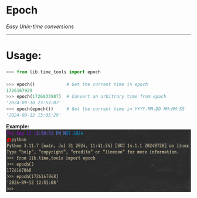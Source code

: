 # Epoch  
_Easy Unix-time conversions_  

---  

# Usage:  
```python
>>> from lib.time_tools import epoch

>>> epoch()            # Get the current time in epoch
1726167929
>>> epoch(1726033987)  # Convert an arbitrary time from epoch
'2024-09-10 23:53:07'
>>> epoch(epoch())     # Get the current time in YYYY-MM-DD HH:MM:SS
'2024-09-12 13:05:29'
```  

__Example:__  
![epoch](assets/epoch.png)  
